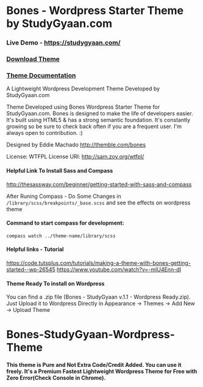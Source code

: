 # Bones - Wordpress Starter Theme by StudyGyaan.com

### Live Demo - https://studygyaan.com/

### [Download Theme](https://studygyaan.com/download-free-premium-wordpress-theme)

### [Theme Documentation](https://studygyaan.com/download-free-premium-wordpress-theme)

A Lightweight Wordpress Development Theme Developed by StudyGyaan.com

Theme Developed using Bones Wordpress Starter Theme for StudyGyaan.com. Bones is designed to make the life of developers easier. It's built
using HTML5 & has a strong semantic foundation.
It's constantly growing so be sure to check back often if you are a
frequent user. I'm always open to contribution. :)

Designed by Eddie Machado
http://themble.com/bones

License: WTFPL
License URI: http://sam.zoy.org/wtfpl/

#### Helpful Link To Install Sass and Compass
http://thesassway.com/beginner/getting-started-with-sass-and-compass

After Runing Compass - Do Some Changes in ``` /library/scss/breakpoints/_base.scss ``` and see the effects on wordpress theme

#### Command to start compass for development: 
```
compass watch ../theme-name/library/scss
```

#### Helpful links - Tutorial
https://code.tutsplus.com/tutorials/making-a-theme-with-bones-getting-started--wp-26545
https://www.youtube.com/watch?v=-mIU4Enn-dI


#### Theme Ready To install on Wordpress
You can find a .zip file (Bones - StudyGyaan v.1.1 - Wordpress Ready.zip). Just Upload it to Wordpress Directly in Appearance -> Themes -> Add New -> Upload Theme

# Bones-StudyGyaan-Wordpress-Theme
#### This theme is Pure and Not Extra Code/Credit Added. You can use it freely. It's a Premium Fastest Lightweight Wordpress Theme for Free with Zero Error(Check Console in Chrome).
